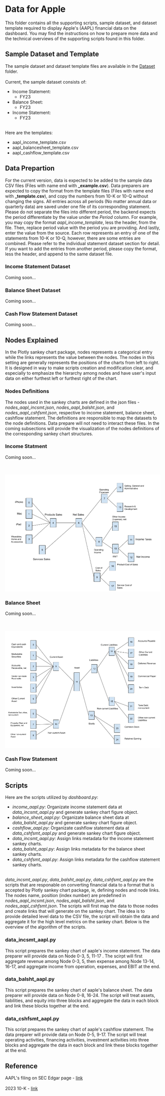 # Data for Apple
This folder contains all the supporting scripts, sample dataset, and dataset template required to display Apple's (AAPL) financial data on the dashboard. You may find the instructions on how to prepare more data and the technical overviews of the supporting scripts found in this folder.

## Sample Dataset and Template
The sample dataset and dataset template files are available in the [Dataset](dataset) folder. 
<br><br>
Current, the sample dataset consists of:
<ul>
	<li>Income Statement:<ul>
		<li>FY23</li>
		</ul>
	</li>
	<li>Balance Sheet:<ul>
		<li>FY23</li>
		</ul>
	</li>
	<li>Income Statement:<ul>
		<li>FY23</li>
		</ul>
	</li>
</ul>

<br>
Here are the templates:
<ul>
	<li>aapl_income_template.csv</li>
	<li>aapl_balancesheet_template.csv</li>
	<li>aapl_cashflow_template.csv</li>
</ul>

## Data Prepartion
For the current version, data is expected to be added to the sample data CSV files (Files with name end with <b>\_example.csv</b>). Data preparers are expected to copy the format from the template files (Files with name end with <b>\_template.csv</b>), and copy the numbers from 10-K or 10-Q without changing the signs. All entries across all periods (No matter annual data or quarterly data) are saved under one file of its corresponding statement. Please do not separate the files into different period, the backend expects the period differentiate by the value under the <i>Period</i> column. For example, you may copy the format <i>aapl_income_template</i>, less the header, from the file. Then, replace period value with the period you are providing. And lastly, enter the value from the source. Each row represents an entry of one of the statements from 10-K or 10-Q, however, there are some entries are combined. Please refer to the individual statement dataset section for detail. If you want to add the entries from another period, please copy the format, less the header, and append to the same dataset file.

### Income Statement Dataset
Coming soon...

### Balance Sheet Dataset
Coming soon...

### Cash Flow Statement Dataset
Coming soon...

## Nodes Explained
In the Plotly sankey chart package, nodes represents a categorical entry while the links represents the value between the nodes. The nodes in this setting are generally represents the positions of the charts from left to right. It is designed in way to make scripts creation and modification clear, and especially to emphasize the hierarchy among nodes and have user's input data on either furthest left or furthest right of the chart.

### Nodes Definitions
The nodes used in the sankey charts are defined in the json files - <i>nodes_aapl_incsmt.json</i>, <i>nodes_aapl_balsht.json</i>, and <i>nodes_aapl_cshfsmt.json</i>, respective to income statement, balance sheet, cashflow statement. The definitions are responsible to map the datasets to the node definitions. Data prepare will not need to interact these files. In the coming subsections will provide the visualization of the nodes definitions of the corresponding sankey chart structures.

### Income Statment
Coming soon...

<br><br>
<img src=Images/aapl_inc_sankey.png>

### Balance Sheet
Coming soon...

<br><br>
<img src=Images/aapl_balsht_sankey.png>

### Cash Flow Statement
Coming soon...

## Scripts
Here are the scripts utilized by <i>dashboard.py</i>:
<ul>
	<li><i>income_aapl.py</i>: Organizate income statement data at <i>data_incsmt_aapl.py</i> and generate sankey chart figure object.</li>
	<li><i>balance_sheet_aapl.py</i>: Organizate balance sheet data at <i>data_balsht_aapl.py</i> and generate sankey chart figure object.</li>
	<li><i>cashflow_aapl.py</i>: Organizate cashflow statement data at <i>data_cshfsmt_aapl.py</i> and generate sankey chart figure object.</li>
	<li><i>data_incsmt_aapl.py</i>: Assign links metadata for the income statement sankey charts.</li>
	<li><i>data_balsht_aapl.py</i>: Assign links metadata for the balance sheet sankey charts.</li>
	<li><i>data_cshfsmt_aapl.py</i>: Assign links metadata for the cashflow statement sankey charts.</li>
</ul>

<br>
<i>data_incsmt_aapl.py</i>, <i>data_balsht_aapl.py</i>, <i>data_cshfsmt_aapl.py</i> are the scripts that are responable on converting financial data to a format that is accepted by Plotly sankey chart package, ie, defining nodes and node links. The nodes name, position (index number) are predefined in <i>nodes_aapl_incsmt.json</i>, <i>nodes_aapl_balsht.json</i>, and <i>nodes_aapl_cshfsmt.json</i>. The scripts will first map the data to those nodes and create links that will generate on the sankey chart. The idea is to provide detailed level data to the CSV file, the script will obtain the data and aggregate it for the high level metrics on the sankey chart. Below is the overview of the algorithm of the scripts.

### data_incsmt_aapl.py
This script prepares the sankey chart of aaple's income statement. The data preparer will provide data on Node 0-3, 5, 11-17 . The scirpt will first aggregate revenue among Node 0-3, 5, then expense among Node 13-14, 16-17, and aggregate income from operation, expenses, and EBIT at the end.

### data_balsht_aapl.py
This script prepares the sankey chart of aaple's balance sheet. The data preparer will provide data on Node 0-8, 16-24. The script will treat assets, liabilities, and equity into three blocks and aggregate the data in each block and link these blocks together at the end.

### data_cshfsmt_aapl.py
This script prepares the sankey chart of aaple's cashflow statement. The data preparer will provide data on Node 0-5, 9-17. The script will treat operating activities, financing activities, investment activities into three blocks and aggregate the data in each block and link these blocks together at the end.


## Reference
AAPL's filing on SEC Edgar page - <a href="https://www.sec.gov/edgar/browse/?CIK=320193&owner=exclude">link</a>
<br><br>
2023 10-K - <a href="https://www.sec.gov/Archives/edgar/data/320193/000032019323000106/aapl-20230930.htm">link</a>
